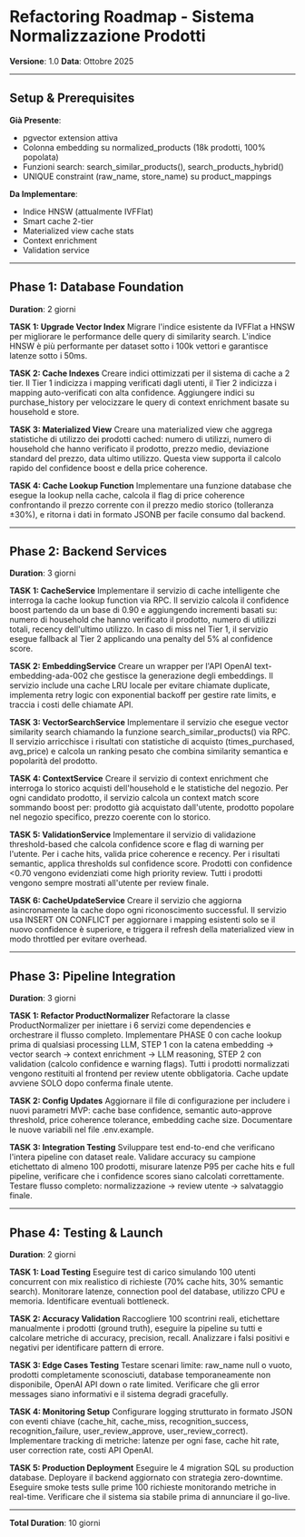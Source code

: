 # Refactoring Roadmap - Sistema Normalizzazione Prodotti

**Versione**: 1.0
**Data**: Ottobre 2025

---

## Setup & Prerequisites

**Già Presente**:
- pgvector extension attiva
- Colonna embedding su normalized_products (18k prodotti, 100% popolata)
- Funzioni search: search_similar_products(), search_products_hybrid()
- UNIQUE constraint (raw_name, store_name) su product_mappings

**Da Implementare**:
- Indice HNSW (attualmente IVFFlat)
- Smart cache 2-tier
- Materialized view cache stats
- Context enrichment
- Validation service

---

## Phase 1: Database Foundation

**Duration**: 2 giorni

**TASK 1: Upgrade Vector Index**
Migrare l'indice esistente da IVFFlat a HNSW per migliorare le performance delle query di similarity search. L'indice HNSW è più performante per dataset sotto i 100k vettori e garantisce latenze sotto i 50ms.

**TASK 2: Cache Indexes**
Creare indici ottimizzati per il sistema di cache a 2 tier. Il Tier 1 indicizza i mapping verificati dagli utenti, il Tier 2 indicizza i mapping auto-verificati con alta confidence. Aggiungere indici su purchase_history per velocizzare le query di context enrichment basate su household e store.

**TASK 3: Materialized View**
Creare una materialized view che aggrega statistiche di utilizzo dei prodotti cached: numero di utilizzi, numero di household che hanno verificato il prodotto, prezzo medio, deviazione standard del prezzo, data ultimo utilizzo. Questa view supporta il calcolo rapido del confidence boost e della price coherence.

**TASK 4: Cache Lookup Function**
Implementare una funzione database che esegue la lookup nella cache, calcola il flag di price coherence confrontando il prezzo corrente con il prezzo medio storico (tolleranza ±30%), e ritorna i dati in formato JSONB per facile consumo dal backend.

---

## Phase 2: Backend Services

**Duration**: 3 giorni

**TASK 1: CacheService**
Implementare il servizio di cache intelligente che interroga la cache lookup function via RPC. Il servizio calcola il confidence boost partendo da un base di 0.90 e aggiungendo incrementi basati su: numero di household che hanno verificato il prodotto, numero di utilizzi totali, recency dell'ultimo utilizzo. In caso di miss nel Tier 1, il servizio esegue fallback al Tier 2 applicando una penalty del 5% al confidence score.

**TASK 2: EmbeddingService**
Creare un wrapper per l'API OpenAI text-embedding-ada-002 che gestisce la generazione degli embeddings. Il servizio include una cache LRU locale per evitare chiamate duplicate, implementa retry logic con exponential backoff per gestire rate limits, e traccia i costi delle chiamate API.

**TASK 3: VectorSearchService**
Implementare il servizio che esegue vector similarity search chiamando la funzione search_similar_products() via RPC. Il servizio arricchisce i risultati con statistiche di acquisto (times_purchased, avg_price) e calcola un ranking pesato che combina similarity semantica e popolarità del prodotto.

**TASK 4: ContextService**
Creare il servizio di context enrichment che interroga lo storico acquisti dell'household e le statistiche del negozio. Per ogni candidato prodotto, il servizio calcola un context match score sommando boost per: prodotto già acquistato dall'utente, prodotto popolare nel negozio specifico, prezzo coerente con lo storico.

**TASK 5: ValidationService**
Implementare il servizio di validazione threshold-based che calcola confidence score e flag di warning per l'utente. Per i cache hits, valida price coherence e recency. Per i risultati semantic, applica thresholds sul confidence score. Prodotti con confidence <0.70 vengono evidenziati come high priority review. Tutti i prodotti vengono sempre mostrati all'utente per review finale.

**TASK 6: CacheUpdateService**
Creare il servizio che aggiorna asincronamente la cache dopo ogni riconoscimento successful. Il servizio usa INSERT ON CONFLICT per aggiornare i mapping esistenti solo se il nuovo confidence è superiore, e triggera il refresh della materialized view in modo throttled per evitare overhead.

---

## Phase 3: Pipeline Integration

**Duration**: 3 giorni

**TASK 1: Refactor ProductNormalizer**
Refactorare la classe ProductNormalizer per iniettare i 6 servizi come dependencies e orchestrare il flusso completo. Implementare PHASE 0 con cache lookup prima di qualsiasi processing LLM, STEP 1 con la catena embedding → vector search → context enrichment → LLM reasoning, STEP 2 con validation (calcolo confidence e warning flags). Tutti i prodotti normalizzati vengono restituiti al frontend per review utente obbligatoria. Cache update avviene SOLO dopo conferma finale utente.

**TASK 2: Config Updates**
Aggiornare il file di configurazione per includere i nuovi parametri MVP: cache base confidence, semantic auto-approve threshold, price coherence tolerance, embedding cache size. Documentare le nuove variabili nel file .env.example.

**TASK 3: Integration Testing**
Sviluppare test end-to-end che verificano l'intera pipeline con dataset reale. Validare accuracy su campione etichettato di almeno 100 prodotti, misurare latenze P95 per cache hits e full pipeline, verificare che i confidence scores siano calcolati correttamente. Testare flusso completo: normalizzazione → review utente → salvataggio finale.

---

## Phase 4: Testing & Launch

**Duration**: 2 giorni

**TASK 1: Load Testing**
Eseguire test di carico simulando 100 utenti concurrent con mix realistico di richieste (70% cache hits, 30% semantic search). Monitorare latenze, connection pool del database, utilizzo CPU e memoria. Identificare eventuali bottleneck.

**TASK 2: Accuracy Validation**
Raccogliere 100 scontrini reali, etichettare manualmente i prodotti (ground truth), eseguire la pipeline su tutti e calcolare metriche di accuracy, precision, recall. Analizzare i falsi positivi e negativi per identificare pattern di errore.

**TASK 3: Edge Cases Testing**
Testare scenari limite: raw_name null o vuoto, prodotti completamente sconosciuti, database temporaneamente non disponibile, OpenAI API down o rate limited. Verificare che gli error messages siano informativi e il sistema degradi gracefully.

**TASK 4: Monitoring Setup**
Configurare logging strutturato in formato JSON con eventi chiave (cache_hit, cache_miss, recognition_success, recognition_failure, user_review_approve, user_review_correct). Implementare tracking di metriche: latenze per ogni fase, cache hit rate, user correction rate, costi API OpenAI.

**TASK 5: Production Deployment**
Eseguire le 4 migration SQL su production database. Deployare il backend aggiornato con strategia zero-downtime. Eseguire smoke tests sulle prime 100 richieste monitorando metriche in real-time. Verificare che il sistema sia stabile prima di annunciare il go-live.

---

**Total Duration**: 10 giorni
